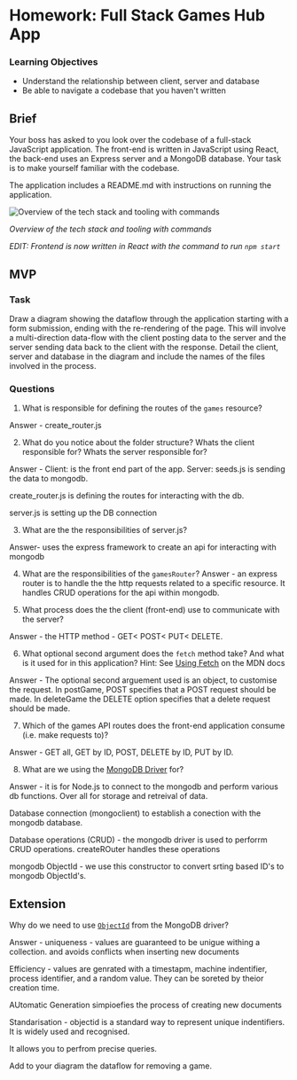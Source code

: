 # Homework: Full Stack Games Hub App

### Learning Objectives

- Understand the relationship between client, server and database
- Be able to navigate a codebase that you haven't written

## Brief

Your boss has asked to you look over the codebase of a full-stack JavaScript application. The front-end is written in JavaScript using React, the back-end uses an Express server and a MongoDB database. Your task is to make yourself familiar with the codebase.

The application includes a README.md with instructions on running the application.

![Overview of the tech stack and tooling with commands](images/tech_stack_with_commands.png)

*Overview of the tech stack and tooling with commands*

*EDIT: Frontend is now written in React with the command to run `npm start`*

## MVP

### Task

Draw a diagram showing the dataflow through the application starting with a form submission, ending with the re-rendering of the page. This will involve a multi-direction data-flow with the client posting data to the server and the server sending data back to the client with the response. Detail the client, server and database in the diagram and include the names of the files involved in the process.

### Questions

1. What is responsible for defining the routes of the `games` resource?

Answer - create_router.js   

2. What do you notice about the folder structure?  Whats the client responsible for? Whats the server responsible for?

Answer - 
Client: 
is the front end part of the app.
Server: 
seeds.js is sending the data to mongodb.

create_router.js is defining the routes for interacting with the db.

server.js is setting up the DB connection

3. What are the the responsibilities of server.js?

Answer- uses the express framework to create an api for interacting with mongodb

4. What are the responsibilities of the `gamesRouter`?
Answer - an express router is to handle the the http requests related to a specific resource. It handles CRUD operations for the api within mongodb.

5. What process does the the client (front-end) use to communicate with the server?

Answer - the HTTP method - GET< POST< PUT< DELETE. 

6. What optional second argument does the `fetch` method take? And what is it used for in this application? Hint: See [Using Fetch](https://developer.mozilla.org/en-US/docs/Web/API/Fetch_API/Using_Fetch) on the MDN docs

Answer - The optional second arguement used is an object, to customise the request. In postGame, POST specifies that a POST request should be made.
In deleteGame the DELETE option specifies that a delete request should be made.

7. Which of the games API routes does the front-end application consume (i.e. make requests to)?

 Answer - GET all, GET by ID, POST, DELETE by ID, PUT by ID.

8. What are we using the [MongoDB Driver](http://mongodb.github.io/node-mongodb-native/) for?

Answer - it is for Node.js to connect to the mongodb and perform various db functions. Over all for storage and retreival of data.

Database connection (mongoclient) to establish a conection with the mongodb database.

Database operations (CRUD) - the mongodb driver is used to perforrm CRUD operations. createROuter handles these operations

mongodb ObjectId - we use this constructor to convert srting based ID's to mongodb ObjectId's.



## Extension

Why do we need to use [`ObjectId`](https://mongodb.github.io/node-mongodb-native/api-bson-generated/objectid.html) from the MongoDB driver?


Answer - 
uniqueness - values are guaranteed to be unigue withing a collection. and avoids conflicts when inserting new documents

Efficiency - values are genrated with a timestapm, machine indentifier, process identifier, and a random value. They can be soreted by theior creation time.

AUtomatic Generation simpioefies the process of creating new documents

Standarisation - objectid is a standard way to represent unique indentifiers.  It is widely used and recognised.


It allows you to perfrom precise queries.

Add to your diagram the dataflow for removing a game.
